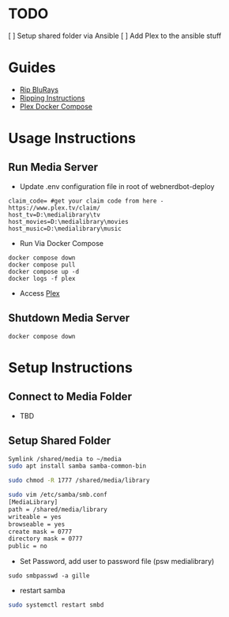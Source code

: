 # TODO
[ ] Setup shared folder via Ansible
[ ] Add Plex to the ansible stuff

# Guides

* [Rip BluRays](https://www.plexopedia.com/plex-media-server/general/how-rip-bluray-discs-stream-plex/)
* [Ripping Instructions](https://www.winxdvd.com/video-transcoder/best-handbrake-settings-for-plex.htm)
* [Plex Docker Compose](https://www.gravee.dev/en/configs/docker-compose/plex/)

# Usage Instructions

## Run Media Server


* Update .env configuration file in root of webnerdbot-deploy

```
claim_code= #get your claim code from here - https://www.plex.tv/claim/
host_tv=D:\medialibrary\tv
host_movies=D:\medialibrary\movies
host_music=D:\medialibrary\music
```

* Run Via Docker Compose
```
docker compose down
docker compose pull
docker compose up -d
docker logs -f plex
```

* Access [Plex](localhost:32400/web)

## Shutdown Media Server

```
docker compose down
```

# Setup Instructions

## Connect to Media Folder

* TBD

## Setup Shared Folder

```bash
Symlink /shared/media to ~/media
sudo apt install samba samba-common-bin

sudo chmod -R 1777 /shared/media/library

sudo vim /etc/samba/smb.conf
[MediaLibrary]
path = /shared/media/library
writeable = yes
browseable = yes
create mask = 0777
directory mask = 0777
public = no
```

* Set Password, add user to password file (psw medialibrary)

```
sudo smbpasswd -a gille
```

* restart samba

```bash
sudo systemctl restart smbd
```